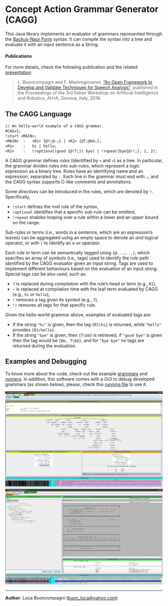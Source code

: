 # Concept Action Grammar Generator (CAGG)

This Java library implements an evaluator of grammars represented through the
[Backus-Naur Form](https://en.wikipedia.org/wiki/Backus%E2%80%93Naur_form) syntax. 
It can compile the syntax into a tree and evaluate it with an input sentence as a String.

#### Publications

For more details, check the following publication and the related [presentation](https://www.researchgate.net/publication/311654501_An_Open_Framework_to_Develop_and_Validate_Techniques_for_Speech_Analysis_The_Concept-Action_Grammar_Generator_architecture)
 
> L. Buoncompagni and F. Mastrogiovanni,
> [“An Open Framework to Develop and Validate Techniques for Speech Analysis”](https://ceur-ws.org/Vol-1834/paper3.pdf),
> published in the Proceedings of the 3rd Italian Workshop on Artificial Intelligence and Robotics, AI*IA, Genova, Italy, 2016.

## The CAGG Language

```
// An hello-world example of a CAGG grammar.
#CAGv1;  
!start <MAIN>;
<MAIN>	: 	<R1> {@?;@~;} | <R2> {@T;@bb;};
<R1> 	: 	hi | hello;
<R2> 	: 	(!optional(good {@!T;}) bye) | !repeat(bye{@!!;}, 1, 2);
```

A CAGG grammar defines *rules* (identified by `<` and `>`) as a tree. In particular, 
the grammar divides rules into *sub-rules*, which represent a logic expression as a 
binary tree. Rules have an identifying name and an expression, separated by `:`. 
Each line in the grammar must end with `;`, and the CAGG syntax supports C-like 
comments and annotations.

Some *directives* can be introduced in the rules, which are denoted by `!`. 
Specifically,
 - `!start` defines the root rule of the syntax,
 - `!optional` identifies that a specific sub-rule can be omitted, 
 - `!repeat` enables looping over a rule within a lower and an upper bound on the range.  
 
Sub-rules or terms (i.e., words in a sentence, which are an expression’s leaves) can
be aggregated using an empty space to denote an *and* logical operator, or with `|` 
to identify an *x-or* operator. 

Each rule or term can be semantically tagged using `{@...;...}`, which specifies an 
array of symbols (i.e., tags) used to identify the rule path identified by the CAGG 
evaluator given an input string. Tags are used to implement different behaviours 
based on the evaluation of an input string. Special tags can be also used, such as:
 - `?` is replaced during compilation with the rule’s head or term (e.g., `R1`),
 - `~` is replaced at compilation time with the leaf term evaluated by CAGG (e.g., `hi` or `hello`),
 - `!` removes a tag given its symbol (e.g., `T`),
 - `!!` removes all tags for that specific rule.

Given the hello-world grammar above, examples of evaluated tags are:
 - If the string `"hi"` is given, then the tag `{R1\hi}` is returned, while `"hello"` provides `{R1/hello}`.
 - If the string `"bye"` is given, then `{T\bb}` is retrieved, if `"good bye"` is given then the tag would be `{bb, T\bb}`, and for `"bye bye"` no tags are returned during the evaluation.

## Examples and Debugging

To know more about the code, check out the example 
[grammars](https://github.com/EmaroLab/concept_action_grammar_generator/tree/master/file/grammars) 
and [runners](https://github.com/EmaroLab/concept_action_grammar_generator/tree/master/src/it/emarolab/cagg/example). 
In addition, this software comes with a GUI to debug developed grammars 
(as shown below), please, check this 
[running file]([https://github.com/EmaroLab/concept_action_grammar_generator/blob/master/src/it/emarolab/cagg/example/GUIRunner.java) to use it.

![alt text](https://github.com/EmaroLab/concept_action_grammar_generator/blob/master/file/GUI-parse.png)
![alt text](https://github.com/EmaroLab/concept_action_grammar_generator/blob/master/file/GUI-eval.png)

---
**Author**: Luca Buoncompagni  (buon_luca@yahoo.com)
